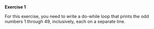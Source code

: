 **Exercise 1**

For this exercise, you need to write a do-while loop that prints the odd numbers 1 through 49, inclusively, each on a separate line.
